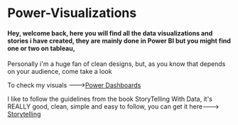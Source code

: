# Power-Visualizations

#### Hey, welcome back, here you will find all the data visualizations and stories i have created, they are mainly done in Power BI but you might find one or two on tableau, 

Personally i'm a huge fan of clean designs, but, as you know that depends on your audience, come take a look

To check my visuals --->[Power Dashboards](https://app.powerbi.com/groups/ef56e4a5-052f-4974-9bba-4e32a7bd5659/list)

I like to follow the guidelines from the book StoryTelling With Data, it's REALLY good, clean, simple and easy to follow, you can get it here---> [Storytelling](https://www.storytellingwithdata.com/)


